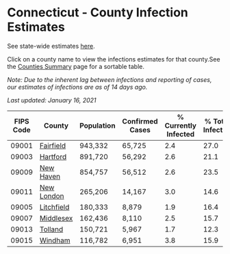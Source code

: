 # Connecticut - County Infection Estimates

See state-wide estimates [here](/infections/us-ct).

Click on a county name to view the infections estimates for that county.See the [Counties Summary](/infections/summary-counties) page for a sortable table.

*Note: Due to the inherent lag between infections and reporting of cases, our estimates of infections are as of 14 days ago.*

*Last updated: January 16, 2021*

|   FIPS Code |                   County |   Population |   Confirmed Cases |   % Currently Infected |   % Total Infected |
|-------------|--------------------------|--------------|-------------------|------------------------|--------------------|
|       09001 |   [Fairfield](fairfield) |      943,332 |            65,725 |                    2.4 |               27.0 |
|       09003 |     [Hartford](hartford) |      891,720 |            56,292 |                    2.6 |               21.1 |
|       09009 |   [New Haven](new-haven) |      854,757 |            56,512 |                    2.6 |               23.5 |
|       09011 | [New London](new-london) |      265,206 |            14,167 |                    3.0 |               14.6 |
|       09005 | [Litchfield](litchfield) |      180,333 |             8,879 |                    1.9 |               16.4 |
|       09007 |   [Middlesex](middlesex) |      162,436 |             8,110 |                    2.5 |               15.7 |
|       09013 |       [Tolland](tolland) |      150,721 |             5,967 |                    1.7 |               12.3 |
|       09015 |       [Windham](windham) |      116,782 |             6,951 |                    3.8 |               15.9 |